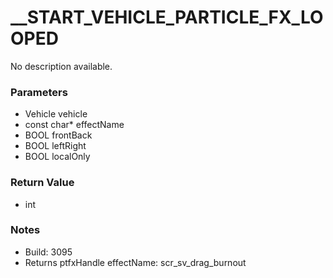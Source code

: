 # __START_VEHICLE_PARTICLE_FX_LOOPED

No description available.

### Parameters
* Vehicle vehicle
* const char* effectName
* BOOL frontBack
* BOOL leftRight
* BOOL localOnly

### Return Value
* int

### Notes
* Build: 3095
* Returns ptfxHandle
effectName: scr_sv_drag_burnout

